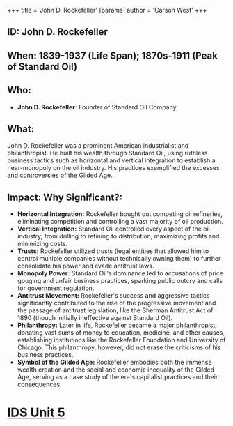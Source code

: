 +++
 title = 'John D. Rockefeller'
[params]
	author = 'Carson West'
+++
## ID: John D. Rockefeller

## When: 1839-1937 (Life Span);  1870s-1911 (Peak of Standard Oil)

## Who: 
* **John D. Rockefeller:** Founder of Standard Oil Company.

## What: 
John D. Rockefeller was a prominent American industrialist and philanthropist.  He built his wealth through Standard Oil, using ruthless business tactics such as horizontal and vertical integration to establish a near-monopoly on the oil industry. His practices exemplified the excesses and controversies of the Gilded Age.

## Impact: Why Significant?:
* **Horizontal Integration:**  Rockefeller bought out competing oil refineries, eliminating competition and controlling a vast majority of oil production.
* **Vertical Integration:**  Standard Oil controlled every aspect of the oil industry, from drilling to refining to distribution, maximizing profits and minimizing costs.
* **Trusts:** Rockefeller utilized trusts (legal entities that allowed him to control multiple companies without technically owning them) to further consolidate his power and evade antitrust laws.
* **Monopoly Power:**  Standard Oil's dominance led to accusations of price gouging and unfair business practices, sparking public outcry and calls for government regulation.
* **Antitrust Movement:** Rockefeller's success and aggressive tactics significantly contributed to the rise of the progressive movement and the passage of antitrust legislation, like the Sherman Antitrust Act of 1890 (though initially ineffective against Standard Oil).
* **Philanthropy:**  Later in life, Rockefeller became a major philanthropist, donating vast sums of money to education, medicine, and other causes, establishing institutions like the Rockefeller Foundation and University of Chicago.  This philanthropy, however, did not erase the criticisms of his business practices.
* **Symbol of the Gilded Age:** Rockefeller embodies both the immense wealth creation and the social and economic inequality of the Gilded Age, serving as a case study of the era's capitalist practices and their consequences.

# [IDS Unit 5](./../ids-unit-5/)